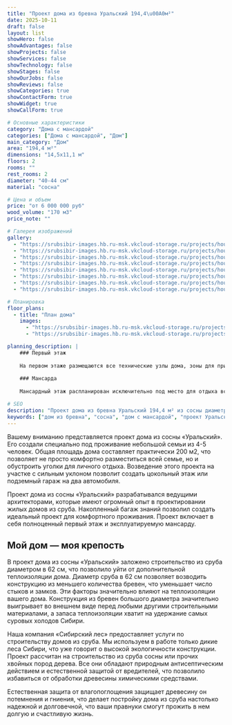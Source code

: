 ```yaml
---
title: "Проект дома из бревна Уральский 194,4\u00A0м²"
date: 2025-10-11
draft: false
layout: list
showHero: false
showAdvantages: false
showProjects: false
showServices: false
showTechnology: false
showStages: false
showOurJobs: false
showReviews: false
showCategories: true
showContactForm: true
showWidget: true
showCallForm: true

# Основные характеристики
category: "Дома с мансардой"
categories: ["Дома с мансардой", "Дом"]
main_category: "Дом"
area: "194,4 м²"
dimensions: "14,5x11,1 м"
floors: 2
rooms: ""
rest_rooms: 2
diameter: "40-44 см"
material: "сосна"

# Цена и объем
price: "от 6 000 000 руб"
wood_volume: "170 м3"
price_note: ""

# Галерея изображений
gallery:
  - "https://srubsibir-images.hb.ru-msk.vkcloud-storage.ru/projects/houses/ural-194/ural-194-1.jpg"
  - "https://srubsibir-images.hb.ru-msk.vkcloud-storage.ru/projects/houses/ural-194/ural-194-2.jpg"
  - "https://srubsibir-images.hb.ru-msk.vkcloud-storage.ru/projects/houses/ural-194/ural-194-3.jpg"
  - "https://srubsibir-images.hb.ru-msk.vkcloud-storage.ru/projects/houses/ural-194/ural-194-4.jpg"
  - "https://srubsibir-images.hb.ru-msk.vkcloud-storage.ru/projects/houses/ural-194/ural-194-5.jpg"
  - "https://srubsibir-images.hb.ru-msk.vkcloud-storage.ru/projects/houses/ural-194/ural-194-6.jpg"
  - "https://srubsibir-images.hb.ru-msk.vkcloud-storage.ru/projects/houses/ural-194/ural-194-7.jpg"
  - "https://srubsibir-images.hb.ru-msk.vkcloud-storage.ru/projects/houses/ural-194/ural-194-8.jpg"

# Планировка
floor_plans:
  - title: "План дома"
    images:
      - "https://srubsibir-images.hb.ru-msk.vkcloud-storage.ru/projects/houses/ural-194/ural-194-7.jpg"
      - "https://srubsibir-images.hb.ru-msk.vkcloud-storage.ru/projects/houses/ural-194/ural-194-8.jpg"

planning_description: |
    ### Первый этаж
    
    На первом этаже размещаются все технические узлы дома, зоны для приготовления и принятия пищи, отдыха и спальная зона для гостей. Также, первый этаж имеет два выхода на просторную террасу, которую можно обустроить под место для загара и вечернего чаепития.
    
    ### Мансарда
    
    Мансардный этаж распланирован исключительно под место для отдыха всего семейства. Здесь уместились 4 просторные спальни и 2 санузла. По желанию заказчика, планировка может быть изменена.

# SEO
description: "Проект дома из бревна Уральский 194,4 м² из сосны диаметром 40-44 см. Дом с мансардой для небольшой семьи из 4-5 человек с возможностью обустройства гаража."
keywords: ["дом из бревна", "сосна", "дом с мансардой", "проект Уральский", "194,4 м²", "загородный дом"]
---
```


Вашему вниманию представляется проект дома из сосны «Уральский». Его создали специально под проживание небольшой семьи из 4-5 человек. Общая площадь дома составляет практически 200 м2, что позволяет не просто комфортно разместиться всей семье, но и обустроить уголки для личного отдыха. Возведение этого проекта на участке с сильным уклоном позволит создать цокольный этаж или подземный гараж на два автомобиля.

Проект дома из сосны «Уральский» разрабатывался ведущими архитекторами, которые имеют огромный опыт в проектировании жилых домов из сруба. Накопленный багаж знаний позволил создать идеальный проект для комфортного проживания. Проект включает в себя полноценный первый этаж и эксплуатируемую мансарду.

## Мой дом — моя крепость

В проект дома из сосны «Уральский» заложено строительство из сруба диаметром в 62 см, что позволило уйти от дополнительной теплоизоляции дома. Диаметр сруба в 62 см позволяет возводить конструкцию из меньшего количества бревен, что уменьшает число стыков и замков. Эти факторы значительно влияют на теплоизоляции вашего дома. Конструкция из бревен большого диаметра значительно выигрывает во внешнем виде перед любыми другими строительными материалами, а запаса теплоизоляции хватит на удержание самых суровых холодов Сибири.

Наша компания «Сибирский лес» предоставляет услуги по строительству домов из сруба. Мы используем в работе только дикие леса Сибири, что уже говорит о высокой экологичности конструкции. Проект рассчитан на строительство из сруба сосны или прочих хвойных пород дерева. Все они обладают природным антисептическим действием и естественной защитой от вредителей, что позволило избавиться от обработки древесины химическими средствами.

Естественная защита от влагопоглощения защищает древесину он потемнения и гниения, что делает постройку дома из сруба настолько надежной и долговечной, что ваши правнуки смогут прожить в нем долгую и счастливую жизнь.
